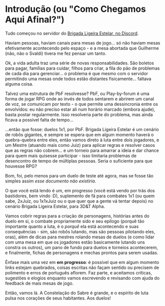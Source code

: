 # Introdução (ou "Como Chegamos Aqui Afinal?")

Tudo começou no servidor do [Brigada Ligeira Estelar, no Discord](https://discord.gg/hFtd6yGU).

Haviam pessoas, haviam canais para mesas de jogo... só não haviam mesas efetivamente acontecendo pelo espaço - e a mesa abortada que Guilherme (não, não o Svaldi) tivera me fez pensar um tanto.

Ok, a vida adulta traz uma série de novas responsabilidades. São boletos para pagar, famílias para cuidar, filhos para criar, a fila do pão de problemas de cada dia para gerenciar... o problema é que mesmo com o servidor permitindo uma mesas onde todos estão distantes fisicamente... faltava alguma coisa.

Talvez uma estrutura de PbF resolvesse? PbF, ou Play-by-forum é uma forma de jogar RPG onde ao invés de todos sentarem e abrirem um canal de voz, se comunicam por texto - o que permite uma dessincronia entre os envolvidos: eu não preciso estar ali num horário marcado (embora ajude), basta postar regularmente. Isso resolveria parte do problema, mas ainda ficava a possível falta de tempo...

...então que fosse: duelos 1x1, por PbF. Brigada Ligeira Estelar é um cenário de robôs gigantes, e sempre se espera que em algum momento haverá o quebra-quebra entre eles, então vamos direto à luta entre dois jogadores, e um Mestre (atuando mais como Juiz) para aplicar regras e resolver casos que as regras não cobrem... e um torneio para amarrar a ideia e dar chance para quem mais quisesse participar - isso limitaria problemas de desencontro de tempo de múltiplas pessoas. Seria o suficiente para que houvesse RPG?

Bom, foi, pelo menos para um duelo de teste até agora, mas se fosse tão simples assim _esse documento não existiria_.

O que você está lendo é um, em progresso (você está vendo por trás dos bastidores, bem vindo :D), suplemento de fã para combates 1x1 (ou quem sabe, 2xJuiz, ou 1x1xJuiz ou o que quer que a gente vá tentar depois) no cenário Brigada Ligeira Estelar, para 3D&T Alpha.

Vamos cobrir regras para a criação de personagens, histórias antes do duelo em si, o combate propriamente sido e seu epílogo (porquê tão importante quanto a luta, é o _porquê_ ela está acontecendo e suas consequências  - sim, são robôs lutando, mas são pessoas pilotando eles, oras), além de dicas para mestres rolando mesas de duelos (e como lidar com uma mesa em que os jogadores estão basicamente lutando uns constra os outros), um pano de fundo para duelos e torneios acontecerem, e finalmente, fichas de personagens e mechas prontos para serem usadas.

Ênfase mais uma vez em __em progresso__: é possível que em algum momento links estejam quebrados, coisas escritas não façam sentido ou precisem de polimento e erros de português aflorem. Faz parte, e aceitamos críticas, sugestões e elogios enquanto vamos escrevendo e revisando com ajuda do feedback de mais mesas de jogo.

Então, vamos lá. A Constelação do Sabre é grande, e o espírito de luta pulsa nos corações de seus habitantes. Aos duelos!
